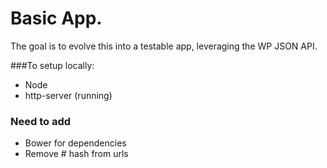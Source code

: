 # Basic App.

The goal is to evolve this into a testable app, leveraging the WP JSON API.

###To setup locally:
- Node
- http-server (running)



### Need to add
- Bower for dependencies
- Remove # hash from urls